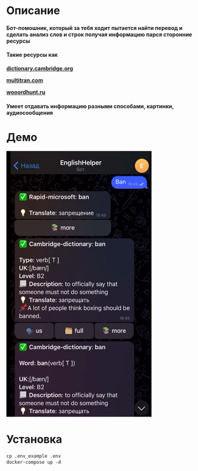 # Описание
#### Бот-помошник, который за тебя ходит пытается найти перевод и сделать анализ слов и строк получая информацию парся сторонние ресурсы
#### Такие ресурсы как 
**[dictionary.cambridge.org](https://dictionary.cambridge.org)** 

**[multitran.com](https://multitran.com)** 

**[wooordhunt.ru](https://wooordhunt.ru)** 

#### Умеет отдавать информацию разными способами, картинки, аудиосообщения

# Демо
[![Watch the video](https://github.com/efremovigor/telegram-bot-golang/blob/master/demo.png)](https://github.com/efremovigor/telegram-bot-golang/blob/master/demo.mp4)

# Установка
```
cp .env_example .env
docker-compose up -d
```